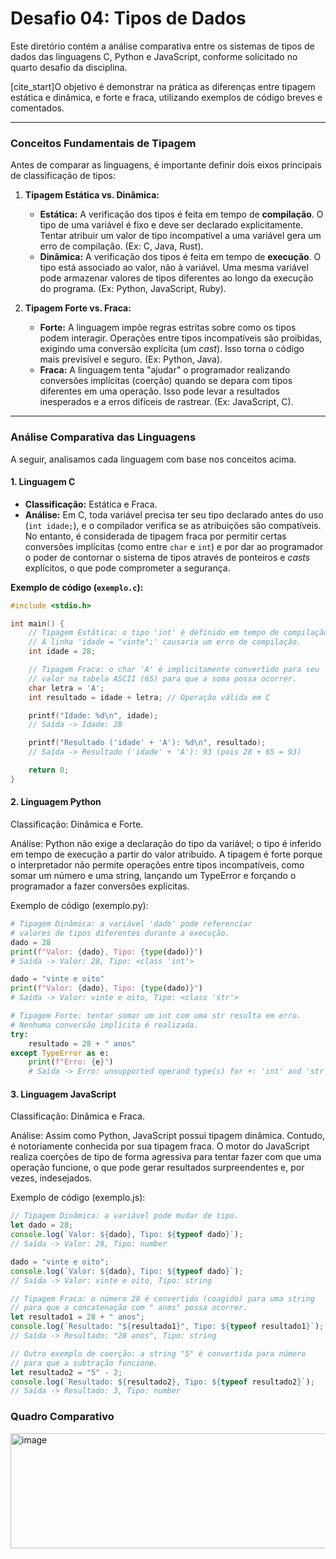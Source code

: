 # Desafio 04: Tipos de Dados

Este diretório contém a análise comparativa entre os sistemas de tipos de dados das linguagens C, Python e JavaScript, conforme solicitado no quarto desafio da disciplina.

[cite_start]O objetivo é demonstrar na prática as diferenças entre tipagem estática e dinâmica, e forte e fraca, utilizando exemplos de código breves e comentados.

---

### Conceitos Fundamentais de Tipagem

Antes de comparar as linguagens, é importante definir dois eixos principais de classificação de tipos:

1.  **Tipagem Estática vs. Dinâmica:**
    * **Estática:** A verificação dos tipos é feita em tempo de **compilação**. O tipo de uma variável é fixo e deve ser declarado explicitamente. Tentar atribuir um valor de tipo incompatível a uma variável gera um erro de compilação. (Ex: C, Java, Rust).
    * **Dinâmica:** A verificação dos tipos é feita em tempo de **execução**. O tipo está associado ao valor, não à variável. Uma mesma variável pode armazenar valores de tipos diferentes ao longo da execução do programa. (Ex: Python, JavaScript, Ruby).

2.  **Tipagem Forte vs. Fraca:**
    * **Forte:** A linguagem impõe regras estritas sobre como os tipos podem interagir. Operações entre tipos incompatíveis são proibidas, exigindo uma conversão explícita (um *cast*). Isso torna o código mais previsível e seguro. (Ex: Python, Java).
    * **Fraca:** A linguagem tenta "ajudar" o programador realizando conversões implícitas (coerção) quando se depara com tipos diferentes em uma operação. Isso pode levar a resultados inesperados e a erros difíceis de rastrear. (Ex: JavaScript, C).

---

### Análise Comparativa das Linguagens

A seguir, analisamos cada linguagem com base nos conceitos acima.

#### 1. Linguagem C

* **Classificação:** Estática e Fraca.
* **Análise:** Em C, toda variável precisa ter seu tipo declarado antes do uso (`int idade;`), e o compilador verifica se as atribuições são compatíveis. No entanto, é considerada de tipagem fraca por permitir certas conversões implícitas (como entre `char` e `int`) e por dar ao programador o poder de contornar o sistema de tipos através de ponteiros e *casts* explícitos, o que pode comprometer a segurança.

**Exemplo de código (`exemplo.c`):**
```c
#include <stdio.h>

int main() {
    // Tipagem Estática: o tipo 'int' é definido em tempo de compilação.
    // A linha 'idade = "vinte";' causaria um erro de compilação.
    int idade = 28;

    // Tipagem Fraca: o char 'A' é implicitamente convertido para seu
    // valor na tabela ASCII (65) para que a soma possa ocorrer.
    char letra = 'A';
    int resultado = idade + letra; // Operação válida em C

    printf("Idade: %d\n", idade);
    // Saída -> Idade: 28

    printf("Resultado ('idade' + 'A'): %d\n", resultado);
    // Saída -> Resultado ('idade' + 'A'): 93 (pois 28 + 65 = 93)

    return 0;
}
```

#### 2. Linguagem Python
Classificação: Dinâmica e Forte.

Análise: Python não exige a declaração do tipo da variável; o tipo é inferido em tempo de execução a partir do valor atribuído. A tipagem é forte porque o interpretador não permite operações entre tipos incompatíveis, como somar um número e uma string, lançando um TypeError e forçando o programador a fazer conversões explícitas.

Exemplo de código (exemplo.py):
```python
# Tipagem Dinâmica: a variável 'dado' pode referenciar
# valores de tipos diferentes durante a execução.
dado = 28
print(f"Valor: {dado}, Tipo: {type(dado)}")
# Saída -> Valor: 28, Tipo: <class 'int'>

dado = "vinte e oito"
print(f"Valor: {dado}, Tipo: {type(dado)}")
# Saída -> Valor: vinte e oito, Tipo: <class 'str'>

# Tipagem Forte: tentar somar um int com uma str resulta em erro.
# Nenhuma conversão implícita é realizada.
try:
    resultado = 28 + " anos"
except TypeError as e:
    print(f"Erro: {e}")
    # Saída -> Erro: unsupported operand type(s) for +: 'int' and 'str'
```

#### 3. Linguagem JavaScript
Classificação: Dinâmica e Fraca.

Análise: Assim como Python, JavaScript possui tipagem dinâmica. Contudo, é notoriamente conhecida por sua tipagem fraca. O motor do JavaScript realiza coerções de tipo de forma agressiva para tentar fazer com que uma operação funcione, o que pode gerar resultados surpreendentes e, por vezes, indesejados.

Exemplo de código (exemplo.js):

```js
// Tipagem Dinâmica: a variável pode mudar de tipo.
let dado = 28;
console.log(`Valor: ${dado}, Tipo: ${typeof dado}`);
// Saída -> Valor: 28, Tipo: number

dado = "vinte e oito";
console.log(`Valor: ${dado}, Tipo: ${typeof dado}`);
// Saída -> Valor: vinte e oito, Tipo: string

// Tipagem Fraca: o número 28 é convertido (coagido) para uma string
// para que a concatenação com " anos" possa ocorrer.
let resultado1 = 28 + " anos";
console.log(`Resultado: "${resultado1}", Tipo: ${typeof resultado1}`);
// Saída -> Resultado: "28 anos", Tipo: string

// Outro exemplo de coerção: a string "5" é convertida para número
// para que a subtração funcione.
let resultado2 = "5" - 2;
console.log(`Resultado: ${resultado2}, Tipo: ${typeof resultado2}`);
// Saída -> Resultado: 3, Tipo: number
```

### Quadro Comparativo

<img width="666" height="184" alt="image" src="https://github.com/user-attachments/assets/be893343-4fbd-49e2-94a7-35aacd74b116" />

